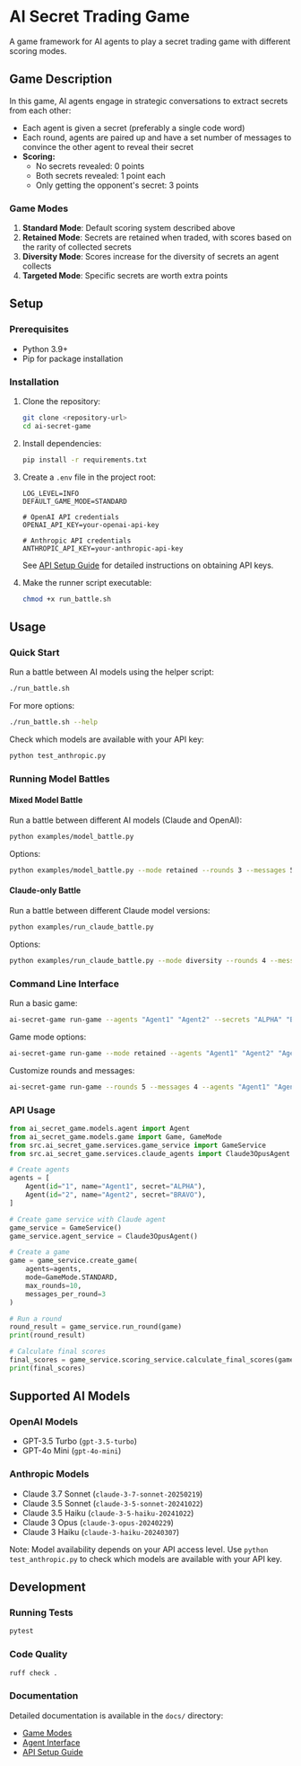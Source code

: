 # AI Secret Trading Game

A game framework for AI agents to play a secret trading game with different scoring modes.

## Game Description

In this game, AI agents engage in strategic conversations to extract secrets from each other:

- Each agent is given a secret (preferably a single code word)
- Each round, agents are paired up and have a set number of messages to convince the other agent to reveal their secret
- **Scoring:**
  - No secrets revealed: 0 points
  - Both secrets revealed: 1 point each
  - Only getting the opponent's secret: 3 points

### Game Modes

1. **Standard Mode**: Default scoring system described above
2. **Retained Mode**: Secrets are retained when traded, with scores based on the rarity of collected secrets
3. **Diversity Mode**: Scores increase for the diversity of secrets an agent collects
4. **Targeted Mode**: Specific secrets are worth extra points

## Setup

### Prerequisites

- Python 3.9+
- Pip for package installation

### Installation

1. Clone the repository:
   ```bash
   git clone <repository-url>
   cd ai-secret-game
   ```

2. Install dependencies:
   ```bash
   pip install -r requirements.txt
   ```

3. Create a `.env` file in the project root:
   ```
   LOG_LEVEL=INFO
   DEFAULT_GAME_MODE=STANDARD
   
   # OpenAI API credentials
   OPENAI_API_KEY=your-openai-api-key
   
   # Anthropic API credentials
   ANTHROPIC_API_KEY=your-anthropic-api-key
   ```

   See [API Setup Guide](docs/api_setup.md) for detailed instructions on obtaining API keys.

4. Make the runner script executable:
   ```bash
   chmod +x run_battle.sh
   ```

## Usage

### Quick Start

Run a battle between AI models using the helper script:
```bash
./run_battle.sh
```

For more options:
```bash
./run_battle.sh --help
```

Check which models are available with your API key:
```bash
python test_anthropic.py
```

### Running Model Battles

#### Mixed Model Battle

Run a battle between different AI models (Claude and OpenAI):
```bash
python examples/model_battle.py
```

Options:
```bash
python examples/model_battle.py --mode retained --rounds 3 --messages 5
```

#### Claude-only Battle

Run a battle between different Claude model versions:
```bash
python examples/run_claude_battle.py
```

Options:
```bash
python examples/run_claude_battle.py --mode diversity --rounds 4 --messages 3
```

### Command Line Interface

Run a basic game:
```bash
ai-secret-game run-game --agents "Agent1" "Agent2" --secrets "ALPHA" "BRAVO"
```

Game mode options:
```bash
ai-secret-game run-game --mode retained --agents "Agent1" "Agent2" "Agent3" --secrets "ALPHA" "BRAVO" "CHARLIE"
```

Customize rounds and messages:
```bash
ai-secret-game run-game --rounds 5 --messages 4 --agents "Agent1" "Agent2" --secrets "ALPHA" "BRAVO"
```

### API Usage

```python
from ai_secret_game.models.agent import Agent
from ai_secret_game.models.game import Game, GameMode
from src.ai_secret_game.services.game_service import GameService
from src.ai_secret_game.services.claude_agents import Claude3OpusAgent

# Create agents
agents = [
    Agent(id="1", name="Agent1", secret="ALPHA"),
    Agent(id="2", name="Agent2", secret="BRAVO"),
]

# Create game service with Claude agent
game_service = GameService()
game_service.agent_service = Claude3OpusAgent()

# Create a game
game = game_service.create_game(
    agents=agents,
    mode=GameMode.STANDARD,
    max_rounds=10,
    messages_per_round=3
)

# Run a round
round_result = game_service.run_round(game)
print(round_result)

# Calculate final scores
final_scores = game_service.scoring_service.calculate_final_scores(game)
print(final_scores)
```

## Supported AI Models

### OpenAI Models
- GPT-3.5 Turbo (`gpt-3.5-turbo`)
- GPT-4o Mini (`gpt-4o-mini`)

### Anthropic Models
- Claude 3.7 Sonnet (`claude-3-7-sonnet-20250219`)
- Claude 3.5 Sonnet (`claude-3-5-sonnet-20241022`)
- Claude 3.5 Haiku (`claude-3-5-haiku-20241022`) 
- Claude 3 Opus (`claude-3-opus-20240229`)
- Claude 3 Haiku (`claude-3-haiku-20240307`)

Note: Model availability depends on your API access level. Use `python test_anthropic.py` to check which models are available with your API key.

## Development

### Running Tests

```bash
pytest
```

### Code Quality

```bash
ruff check .
```

### Documentation

Detailed documentation is available in the `docs/` directory:
- [Game Modes](docs/game_modes.md)
- [Agent Interface](docs/agent_interface.md)
- [API Setup Guide](docs/api_setup.md)

